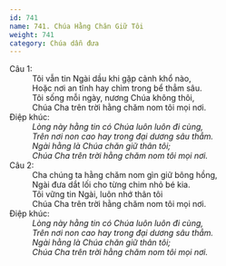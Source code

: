 ```yaml
---
id: 741
name: 741. Chúa Hằng Chăn Giữ Tôi
weight: 741
category: Chúa dẫn đưa
---
```

<dl><dt>Câu 1:</dt><dd data-verse="1">Tôi vẫn tin Ngài dầu khi gặp cảnh khổ nào, <br/>Hoặc nơi an tĩnh hay chìm trong bể thẳm sâu. <br/>Tôi sống mỗi ngày, nương Chúa không thôi, <br/>Chúa Cha trên trời hằng chăm nom tôi mọi nơi. </dd><dt>Điệp khúc:</dt><dd data-chorus="1"><em>Lòng này hằng tin có Chúa luôn luôn đi cùng, <br/>Trên nơi non cao hay trong đại dương sâu thẳm. <br/>Ngài hằng là Chúa chăn giữ thân tôi; <br/>Chúa Cha trên trời hằng chăm nom tôi mọi nơi. </em></dd><dt>Câu 2:</dt><dd data-verse="2">Cha chúng ta hằng chăm nom gìn giữ bông hồng, <br/>Ngài đưa dắt lối cho từng chim nhỏ bé kia. <br/>Tôi vững tin Ngài, luôn nhớ thân tôi <br/>Chúa Cha trên trời hằng chăm nom tôi mọi nơi. </dd><dt>Điệp khúc:</dt><dd data-chorus="1"><em>Lòng này hằng tin có Chúa luôn luôn đi cùng, <br/>Trên nơi non cao hay trong đại dương sâu thẳm. <br/>Ngài hằng là Chúa chăn giữ thân tôi; <br/>Chúa Cha trên trời hằng chăm nom tôi mọi nơi. </em></dd></dl>
